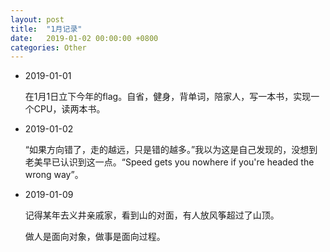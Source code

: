 ```yaml
---
layout: post
title:  "1月记录"
date:   2019-01-02 00:00:00 +0800
categories: Other
---
```


- 2019-01-01

  在1月1日立下今年的flag。自省，健身，背单词，陪家人，写一本书，实现一个CPU，读两本书。

- 2019-01-02

  “如果方向错了，走的越远，只是错的越多。”我以为这是自己发现的，没想到老美早已认识到这一点。“Speed gets you nowhere if you're headed the wrong way”。

- 2019-01-09

  记得某年去义井亲戚家，看到山的对面，有人放风筝超过了山顶。

  做人是面向对象，做事是面向过程。

